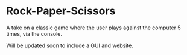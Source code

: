 # Rock-Paper-Scissors
A take on a classic game where the user plays against the computer 5 times, via the console. 

Will be updated soon to include a GUI and website. 
